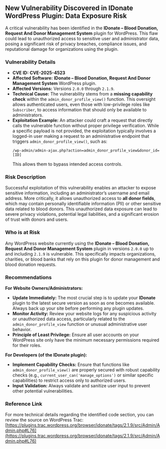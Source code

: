 ## New Vulnerability Discovered in **IDonate** WordPress Plugin: Data Exposure Risk

A critical vulnerability has been identified in the **IDonate – Blood Donation, Request And Donor Management System** plugin for WordPress. This flaw could lead to unauthorized access to sensitive user and administrator data, posing a significant risk of privacy breaches, compliance issues, and reputational damage for organizations using the plugin.

### Vulnerability Details

*   **CVE ID:** **CVE-2025-4523**
*   **Affected Software:** **IDonate – Blood Donation, Request And Donor Management System** WordPress plugin.
*   **Affected Versions:** Versions `2.0.0` through `2.1.9`.
*   **Technical Cause:** The vulnerability stems from a **missing capability check** within the `admin_donor_profile_view()` function. This oversight allows authenticated users, even those with low-privilege roles like `Subscriber`, to access information that should only be available to administrators.
*   **Exploitation Example:** An attacker could craft a request that directly calls the vulnerable function without proper privilege verification. While a specific payload is not provided, the exploitation typically involves a logged-in user making a request to an administrative endpoint that triggers `admin_donor_profile_view()`, such as:
    ```
    /wp-admin/admin-ajax.php?action=admin_donor_profile_view&donor_id=[ID]
    ```
    This allows them to bypass intended access controls.

### Risk Description

Successful exploitation of this vulnerability enables an attacker to expose sensitive information, including an administrator’s username and email address. More critically, it allows unauthorized access to **all donor fields**, which may contain personally identifiable information (PII) or other sensitive data related to blood donors. This unauthorized data exposure can lead to severe privacy violations, potential legal liabilities, and a significant erosion of trust with donors and users.

### Who is at Risk

Any WordPress website currently using the **IDonate – Blood Donation, Request And Donor Management System** plugin in versions `2.0.0` up to and including `2.1.9` is vulnerable. This specifically impacts organizations, charities, or blood banks that rely on this plugin for donor management and blood donation requests.

### Recommendations

**For Website Owners/Administrators:**

*   **Update Immediately:** The most crucial step is to update your **IDonate** plugin to the latest secure version as soon as one becomes available. Always back up your site before performing any plugin updates.
*   **Monitor Activity:** Review your website logs for any suspicious activity or unauthorized data access, particularly related to the `admin_donor_profile_view` function or unusual administrative user behavior.
*   **Principle of Least Privilege:** Ensure all user accounts on your WordPress site only have the minimum necessary permissions required for their roles.

**For Developers (of the IDonate plugin):**

*   **Implement Capability Checks:** Ensure that functions like `admin_donor_profile_view()` are properly secured with robust capability checks (e.g., `current_user_can('manage_options')` or similar specific capabilities) to restrict access only to authorized users.
*   **Input Validation:** Always validate and sanitize user input to prevent other potential vulnerabilities.

### Reference Link

For more technical details regarding the identified code section, you can review the source on WordPress Trac:
[https://plugins.trac.wordpress.org/browser/idonate/tags/2.1.9/src/Admin/Admin.php#L76](https://plugins.trac.wordpress.org/browser/idonate/tags/2.1.9/src/Admin/Admin.php#L76)